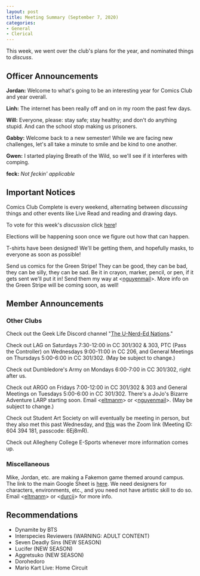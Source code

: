 ```yaml
---
layout: post
title: Meeting Summary (September 7, 2020)
categories:
- General
- Clerical
---
```


This week, we went over the club's plans for the year, and nominated things to *discuss*.  

## Officer Announcements

**Jordan:**  Welcome to what's going to be an interesting year for Comics Club and year overall.

**Linh:**  The internet has been really off and on in my room the past few days.

**Will:**  Everyone, please: stay safe; stay healthy; and don't do anything stupid.  And can the school stop making us prisoners.

**Gabby:**  Welcome back to a new semester!  While we are facing new challenges, let's all take a minute to smile and be kind to one another.

**Gwen:**   I started playing Breath of the Wild, so we'll see if it interferes with comping.

**feck:**  *Not feckin' applicable*

## Important Notices

Comics Club Complete is every weekend, alternating between *discussing* things and other events like Live Read and reading and drawing days.

To vote for this week's *discussion* click [here](https://forms.gle/5oM6Tp3G4wC9U8LDA)!

Elections will be happening soon once we figure out how that can happen.

T-shirts have been designed!  We'll be getting them, and hopefully masks, to everyone as soon as possible!

Send us comics for the Green Stripe!  They can be good, they can be bad, they can be silly, they can be sad.  Be it in crayon, marker, pencil, or pen, if it gets sent we'll put it in!  Send them my way at <[nguyenmail](mailto:nguyenmail@allegheny.edu)>.  More info on the Green Stripe will be coming soon, as well!

## Member Announcements

### Other Clubs

Check out the Geek Life Discord channel "[The U-Nerd-Ed Nations](https://discord.gg/bKXT3FM)."

Check out LAG on Saturdays 7:30-12:00 in CC 301/302 & 303, PTC (Pass the Controller) on Wednesdays 9:00-11:00 in CC 206, and General Meetings on Thursdays 5:00-6:00 in CC 301/302. (May be subject to change.)

Check out Dumbledore's Army on Mondays 6:00-7:00 in CC 301/302, right after us.

Check out ARGO on Fridays 7:00-12:00 in CC 301/302 & 303 and General Meetings on Tuesdays 5:00-6:00 in CC 301/302.  There's a JoJo's Bizarre Adventure LARP starting soon.  Email <[eltmanm](mailto:eltmanm@allegheny.edu)> or <[nguyenmail](mailto:nguyenmail@allegheny.edu)>.  (May be subject to change.)

Check out Student Art Society on will eventually be meeting in person, but they also met this past Wednesday, and [this](https://zoom.us/j/6043941814?pwd=cGFITWxJa1FVQ3BBeTgrd3BNL0tPUT09) was the Zoom link (Meeting ID: 604 394 181, passcode: 6Ej8mR).

Check out Allegheny College E-Sports whenever more information comes up.

### Miscellaneous

Mike, Jordan, etc. are making a Fakemon game themed around campus.  The link to the main Google Sheet is [here](https://docs.google.com/spreadsheets/d/19UsWhMEcoW0K28BC3llz5-oJXrWB53-zqBixHXlzCd4/edit?usp=sharing).  We need designers for characters, environments, etc., and you need not have artistic skill to do so.  Email <[eltmanm](mailto:eltmanm@allegheny.edu)> or <[durcij](mailto:durcij@allegheny.edu)> for more info.

## Recommendations
* Dynamite by BTS
* Interspecies Reviewers (WARNING:  ADULT CONTENT)
* Seven Deadly Sins (NEW SEASON)
* Lucifer (NEW SEASON)
* Aggretsuko (NEW SEASON)
* Dorohedoro
* Mario Kart Live:  Home Circuit
